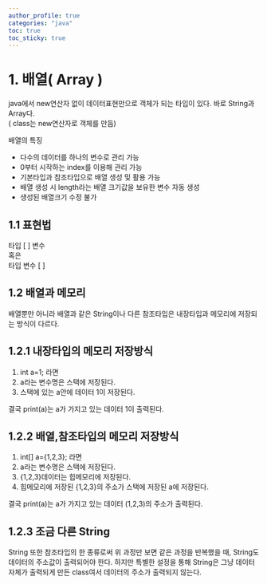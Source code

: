 ```yaml
---
author_profile: true
categories: "java"
toc: true
toc_sticky: true
---
```


# 1. 배열( Array )
java에서 new연산자 없이 데이터표현만으로 객체가 되는 타입이 있다. 바로 String과 Array다.      
( class는 new연산자로 객체를 만듬)

배열의 특징
- 다수의 데이터를 하나의 변수로 관리 가능
- 0부터 시작하는 index를 이용해 관리 가능
- 기본타입과 참조타입으로 배열 생성 및 활용 가능
- 배열 생성 시 length라는 배열 크기값을 보유한 변수 자동 생성
- 생성된 배열크기 수정 불가

## 1.1 표현법
타입 [ ] 변수     
혹은     
타입 변수 [ ]    

  

## 1.2 배열과 메모리
배열뿐만 아니라 배열과 같은 String이나 다른 참조타입은 내장타입과 메모리에 저장되는 방식이 다르다.     

## 1.2.1 내장타입의 메모리 저장방식
1. int a=1; 라면
2. a라는 변수명은 스택에 저장된다.
3. 스택에 있는 a안에 데이터 1이 저장된다.   

결국 print(a)는 a가 가지고 있는 데이터 1이 출력된다.    

## 1.2.2 배열,참조타입의 메모리 저장방식
1. int[] a={1,2,3}; 라면
2. a라는 변수명은 스택에 저장된다.
3. {1,2,3}데이터는 힙메모리에 저장된다.
4. 힙메모리에 저장된 {1,2,3}의 주소가 스택에 저장된 a에 저장된다.     

결국 print(a)는 a가 가지고 있는 데이터 (1,2,3)의 주소가 출력된다.

## 1.2.3 조금 다른 String
String 또한 참조타입의 한 종류로써 위 과정만 보면 같은 과정을 반복했을 때, String도 데이터의 주소값이 출력되어야 한다. 하지만 특별한 설정을 통해 String은 그냥 데이터 자체가 출력되게 만든 class여서 데이터의 주소가 출력되지 않는다.
